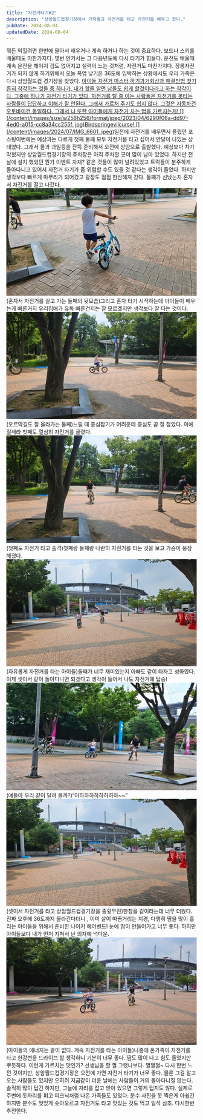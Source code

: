 ```yaml
---
title: "자전거타기#2"
description: "상암월드컵경기장에서 가족들과 자전거를 타고 자전거를 배우고 왔다."
pubDate: 2024-08-04
updatedDate: 2024-08-04
---
```


뭐든 익힐려면 한번에 몰아서 배우거나 계속 하거나 하는 것이 중요하다. 보드나 스키를 배울때도 마찬가지다. 몇번 안가서는 그 다음년도에 다시 타기가 힘들다. 운전도 배울때 계속 운전을 해야지 겁도 없어지고 실력이 느는 것처럼, 자전거도 마찬가지다. 장롱자전거가 되지 않게 하기위해서 오늘 폭염 낮기온 36도에 임박하는 상황에서도 우리 가족은 다시 상암월드컵 경기장을 찾았다.
[아이들 자전거 마스터 하기과거회상과 해결방법 찾기 흔히 착각하는 것들 중 하나가, 내가 할줄 알면 남들도 쉽게 할것이다라고 하는 착각이다.
그중에 하나가 자전거 타기가 있다.
자전거를 탈 줄 아는 사람들은 자전거를 못타는 사람들이 답답하고 이해가 잘 안된다.
그래서 가르처 주기도 쉽지 않다.
그것은 자동차건 오토바이건 동일하다.
그래서 나 또한 아이들에게 자전거 차는 법을 가르치는게!
[](/content/images/size/w256h256/format/jpeg/2023/04/6290f06a-dd97-4ed0-a015-cc8a34cc255f.
jpg)Birdspringevilcurse!
[](/content/images/2024/07/IMG_6601.
jpeg)](__GHOST_URL__/%EC%95%84%EC%9D%B4%EB%93%A4-%EC%9E%90%EC%A0%84%EA%B1%B0-%EB%A7%88%EC%8A%A4%ED%84%B0-%ED%95%98%EA%B8%B0/)일전에 자전거를 배우면서 올렸던 포스팅이번에는 예상과는 다르게 첫째 둘째 모두 자전거를 타고 싶어서 안달이 나있는 상태였다.
그래서 물과 과일등을 잔뜩 준비해서 오전에 상암으로 출발했다.
예상보다 차가 막혔지만 상암월드컵경기장의 주차장은 아직 주차할 곳이 많이 남아 있었다.
하지만 전날에 설치 했었던 뭔가 이벤트 자재?
같은 것들이 많이 널려있었고 트럭들이 분주하게 돌아다니고 있어서 자전거 타기가 좀 위험할 수도 있을 것 같다는 생각이 들었다.
하지만 생각보다 빠르게 마무리가 되어갔고 광장도 점점 한산해져 갔다.
둘째가 신났는지 혼자서 자전거를 끌고 나갔다.
![(혼자서 자전거를 끌고 가는 둘째의 뒷모습)](/content/images/2024/08/------------------------------.jpeg)(혼자서 자전거를 끌고 가는 둘째의 뒷모습)그리고 혼자 타기 시작하는데 아이들이 배우는게 빠른거지 우리집애가 유독 빠른건지는 잘 모르겠지만 생각보다 잘 타는 것이다.
![(오르막길도 잘 올라가는 둘째)](/content/images/2024/08/----------------.jpeg)(오르막길도 잘 올라가는 둘째)느릴 때 중심잡기가 어려운데 중심도 곧 잘 잡았다. 이에 질세라 첫째도 열심히 자전거를 굴렸다.
![(첫째도 자전거 타고 출격)](/content/images/2024/08/-----------------1.jpeg)(첫째도 자전거 타고 출격)첫째랑 둘쨰랑 나란히 자전거를 타는 것을 보고 가슴이 웅장해졌다.
![(자유롭게 자전거를 타는 아이들)](/content/images/2024/08/----------------------------------------------.jpeg)(자유롭게 자전거를 타는 아이들)둘째가 너무 재미있는지 아빠도 같이 타자고 성화였다. 이제 셋이서 같이 돌아다니면 되겠다고 생각이 들어서 나도 자전거에 탑승!
![(얘들아 우리 같이 달려 볼까?)](/content/images/2024/08/-----------------------.jpeg)(얘들아 우리 같이 달려 볼까?)“아하하하하하하하하~~”
![(셋이서 자전거를 타고 상암월드컵경기장을 종횡무진)](/content/images/2024/08/-------------------------------------------.jpeg)(셋이서 자전거를 타고 상암월드컵경기장을 종횡무진)한참을 같이타는데 너무 더웠다. 진짜 오후에 36도까지 올라간다더니 , 이미 살이 따끔거리는 지경, 다행히 땀을 많이 흘리는 아이들을 위해서 준비한 나이키 헤어벤드! 눈에 땀이 안들어가고 너무 좋다. 하지만 아이들보다 내가 먼저 지쳐서 난 의자에 넉다운.
![(아이들의 에너지는 끝이 없다. 계속 자전거를 타는 아이들)](/content/images/2024/08/---------------------.jpeg)(아이들의 에너지는 끝이 없다. 계속 자전거를 타는 아이들)나중에 온가족이 자전거를 타고 한강변을 드라이브 할 생각하니 기분이 너무 좋다. 땀도 많이 나고 힘도 들었지만 뿌듯하다. 이런게 가르치는 맛인가? 선생님을 할 껄 그랬나보다. 껄껄껄~
다시 한번 느낀 것이지만, 상암월드컵경기장은 오전에 가면 자전거 타기가 너무 좋다. 물론 그걸 알고 오는 사람들도 있지만 오히려 지금같이 더운 날에는 사람들이 거의 돌아다니질 않는다. 솔직히 많이 덥긴 하지만, 그늘에 자리를 잡고 앉아 있으면 그렇게 덥지도 않다. 실제로 주변에 돗자리를 펴고 피크닉처럼 나온 가족들도 있었다. 분수 사진을 못 찍은게 아쉽긴 하지만 분수도 멋있게 솟아오르고 자전거도 타고 맛있는 것도 먹고 일석 삼조. 다시한번 추천한다.
